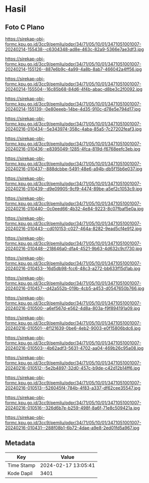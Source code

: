 # Hasil

## Foto C Plano

https://sirekap-obj-formc.kpu.go.id/3cc9/pemilu/pdpr/34/71/05/10/01/3471051001007-20240214-155438--c6304348-ad8e-463c-82a9-5366e7ae3df3.jpg

https://sirekap-obj-formc.kpu.go.id/3cc9/pemilu/pdpr/34/71/05/10/01/3471051001007-20240214-155126--887e6b9c-4a99-4a8b-8ab7-466042a4ff56.jpg

https://sirekap-obj-formc.kpu.go.id/3cc9/pemilu/pdpr/34/71/05/10/01/3471051001007-20240214-155504--16c85b68-84d6-4f4b-abac-d8be3c2f0092.jpg

https://sirekap-obj-formc.kpu.go.id/3cc9/pemilu/pdpr/34/71/05/10/01/3471051001007-20240214-155139--0e80eeeb-14be-4d35-910c-d78e5e794d17.jpg

https://sirekap-obj-formc.kpu.go.id/3cc9/pemilu/pdpr/34/71/05/10/01/3471051001007-20240216-010434--5e343974-358c-4aba-85a5-7c27202feaf3.jpg

https://sirekap-obj-formc.kpu.go.id/3cc9/pemilu/pdpr/34/71/05/10/01/3471051001007-20240216-010436--e8395049-1285-4fca-819d-f6768eefc3eb.jpg

https://sirekap-obj-formc.kpu.go.id/3cc9/pemilu/pdpr/34/71/05/10/01/3471051001007-20240216-010437--888dcbbe-5491-48e6-a94b-db5f15b6e037.jpg

https://sirekap-obj-formc.kpu.go.id/3cc9/pemilu/pdpr/34/71/05/10/01/3471051001007-20240216-010439--d9e09905-9cf9-4474-89be-a5ef2c1053c9.jpg

https://sirekap-obj-formc.kpu.go.id/3cc9/pemilu/pdpr/34/71/05/10/01/3471051001007-20240216-010440--0c0eed66-4b32-4e84-9223-8c07fbaf5e0a.jpg

https://sirekap-obj-formc.kpu.go.id/3cc9/pemilu/pdpr/34/71/05/10/01/3471051001007-20240216-010443--cd010153-c027-464a-8282-9ead5cf4e912.jpg

https://sirekap-obj-formc.kpu.go.id/3cc9/pemilu/pdpr/34/71/05/10/01/3471051001007-20240216-010448--218646a0-dfa4-4521-9b63-4d632c9cf730.jpg

https://sirekap-obj-formc.kpu.go.id/3cc9/pemilu/pdpr/34/71/05/10/01/3471051001007-20240216-010453--16d5db98-fcc6-48c3-a272-bb633f15d1ab.jpg

https://sirekap-obj-formc.kpu.go.id/3cc9/pemilu/pdpr/34/71/05/10/01/3471051001007-20240216-010457--d42a552b-019b-4cb5-a453-d0547650b766.jpg

https://sirekap-obj-formc.kpu.go.id/3cc9/pemilu/pdpr/34/71/05/10/01/3471051001007-20240216-010500--a6ef567d-e562-4d8a-803a-f9f894191a09.jpg

https://sirekap-obj-formc.kpu.go.id/3cc9/pemilu/pdpr/34/71/05/10/01/3471051001007-20240216-010501--4f121639-0be6-4eb2-9003-e0f15806bdc6.jpg

https://sirekap-obj-formc.kpu.go.id/3cc9/pemilu/pdpr/34/71/05/10/01/3471051001007-20240216-010503--4b62adf3-5631-4702-aa04-469b26c95a08.jpg

https://sirekap-obj-formc.kpu.go.id/3cc9/pemilu/pdpr/34/71/05/10/01/3471051001007-20240216-010512--5e2b4897-32d0-457c-b9de-c42d12b14ff6.jpg

https://sirekap-obj-formc.kpu.go.id/3cc9/pemilu/pdpr/34/71/05/10/01/3471051001007-20240216-010513--526045f4-784b-4f83-a337-df62cee35547.jpg

https://sirekap-obj-formc.kpu.go.id/3cc9/pemilu/pdpr/34/71/05/10/01/3471051001007-20240216-010516--326d6b7e-b259-498f-8a6f-71e8c509421a.jpg

https://sirekap-obj-formc.kpu.go.id/3cc9/pemilu/pdpr/34/71/05/10/01/3471051001007-20240216-010431--288f08b1-6b72-4dae-a9e8-2ed01fd5a967.jpg


## Metadata

| Key        | Value               |
| ---------- | ------------------- |
| Time Stamp | 2024-02-17 13:05:41 |
| Kode Dapil | 3401                |



